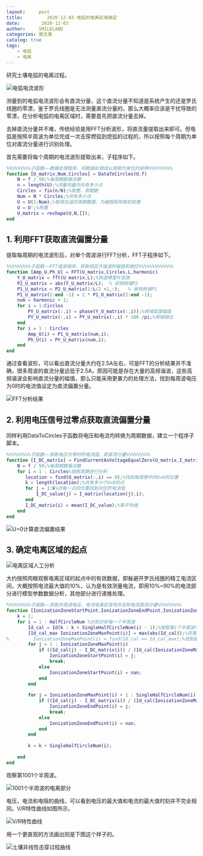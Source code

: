 ```yaml
---
layout:     post
title:         2020-12-03-电弧的电离区域确定
date:        2020-12-03
author:     SMILELAND
categories: 做文章
catalog: true
tags:
    - 电弧
    - 电离
---
```


研究土壤电弧的电离过程。

![电弧电流波形](https://i.loli.net/2020/12/03/Bd41khULnvI6gFE.png)

测量到的电弧电流波形会有直流分量，这个直流分量不知道是系统产生的还是罗氏线圈的零漂，鉴于罗氏线圈是无法测量直流分量的，那么大概率应该是干扰导致的零漂，在分析电弧的电离区域时，需要首先把直流分量去掉。

去掉直流分量并不难，传统经验是用FFT分析波形，将直流量提取出来即可。但电弧是按照半周波为单位完成一次击穿燃弧到熄弧的过程的，所以按照每个周期为单位对直流分量进行识别处理。

首先需要将每个周期的电流波形提取出来，子程序如下。

``` matlab
%%%%%%%%%子函数——数据处理程序，将数据处理成以周期为单位的矩阵%%%%%%%%%
function [U_matrix,Num,Circles] = DataToCircles(U,f)
    N = f / 50;%每周期数据点数
    n = length(U);%测量向量内共有多少点
    Circles = fix(n/N);%取整，周期数
    Num = N * Circles;%共有多少点
    U = U(1:Num);%取得合适的周期数据，为编程矩阵做初处理
    U = U';%转置
    U_matrix = reshape(U,N,[]);
end
```
## 1. 利用FFT获取直流偏置分量

提取每周期的电流波形后，对单个周波进行FFT分析，FFT子程序如下。

``` matlab
%%%%%%%%%子函数——FFT谐波程序，获取规定次谐波的幅值和相位%%%%%%%%%%%%%
function [Amp_U,Ph_U] = FFT(U_matrix,Circles,L,harmonic)
    Y_U_matrix = fft(U_matrix,L);%快速傅里叶变换
    P2_U_matrix = abs(Y_U_matrix/L);  % 双侧频谱P2
    P1_U_matrix = P2_U_matrix(1:L/2 +1,:);   % 单侧频谱P1
    P1_U_matrix(2:end -1) = 2 * P1_U_matrix(2:end -1);
    num = harmonic + 1;
    for i = 1:Circles
        PY_U_matrix(:,i) = phase(Y_U_matrix(:,i));%频域弧度幅值
        PY_U_matrix(:,i) = PY_U_matrix(:,i) * 180 /pi;%频域相位 
    end
    for i = 1 : Circles
        Amp_U(i) = P1_U_matrix(num,i);
        Ph_U(i) = PY_U_matrix(num,i);
    end
end
```
通过查看波形，可以看出直流分量大约在2.5A左右，可是FFT的分析结果并不准确，很多周波的直流分量远低于2.5A，原因可能是存在大量的高频谐波，这些高频谐波会影响直流分量的幅值，那么只能采用更暴力的处理方法，找到每周波电压为0时的电流值设定为直流偏置分量。

![FFT分析结果](https://i.loli.net/2020/12/03/rALD54KUS3cayhe.png)

## 2. 利用电压信号过零点获取直流偏置分量

同样利用DataToCircles子函数将电压和电流均转换为周期数据，建立一个程序子脚本。

``` matlab
%%%%%%%%%子函数——获取电压为零时的电流值，即直流分量%%%%%%%%%
function [I_DC_matrix] = FindCurrentAsVoltageEqualZero(U_matrix,I_matrix,Circles,f)
    N = f / 50;%每周期数据点数
    for i = 1 : Circles%按照周期进行分析
       location = find(U_matrix(:,i) == 0);%找到每周期中的U=0的位置
       k = length(location);%共有多少个U=0的点
       for j = 1:k%对每一点的位置找到对应的电流值
           I_DC_value(j) = I_matrix(location(j),i);
       end
       I_DC_matrix(i) = mean(I_DC_value);%取平均值
    end
end
```

![U=0计算直流偏置结果](https://i.loli.net/2020/12/03/vjX1TuEwxnr8pCJ.png)

## 3. 确定电离区域的起点

![电离区域人工分析](https://i.loli.net/2020/12/03/3XnlzamCFy6IrYo.png)

大约按照肉眼观察电离区域的起点中的有效数据，即躲避开罗氏线圈的精工电流区间，大概按照电流最大值的10%，认为是有效测量电流，即用10%~90%的电流部分进行模型参数数据分析，其他部分进行递推处理。

``` matlab
%%%%%%%%%子函数——获取半周波电压、电流电离区信号并去除电流直流分量%%%%%%%%%
function [IonizationZoneStartPoint,IonizationZoneEndPoint,IonizationZoneMaxPoint] = FindHalfCircleCurrentIonizationZone(HalfCircleNum,SingleHalfCircleNum,Id,I_DC_matrix)
    k = 1;
    for i = 1 : HalfCircleNum %分别分析每一个半周波
        Id_cal = Id(k : k + SingleHalfCircleNum(i) - 1);%提取第i个半周波电流信号
        [Id_cal_max IonizationZoneMaxPoint(i)] = max(abs(Id_cal));%将第i个半周波电流取绝对值后找到最大值及位置
%         IonizationZoneMaxPoint(i) = find(Id_cal == Id_cal_max);%找到最大值的位置
        for j = 1 : IonizationZoneMaxPoint(i)
            if ((Id_cal(j) - I_DC_matrix(i)) / (Id_cal(IonizationZoneMaxPoint(i)) - I_DC_matrix(i))) > 0.1%上升沿电流超过最大值的10%，则记录电离开始点
                IonizationZoneStartPoint(i) = j;
                break;
            else
                IonizationZoneStartPoint(i) = nan;
            end
        end
       
        for j = IonizationZoneMaxPoint(i) + 1 : SingleHalfCircleNum(i)
            if ((Id_cal(j) - I_DC_matrix(i)) / (Id_cal(IonizationZoneMaxPoint(i)) - I_DC_matrix(i))) < 0.1%下降沿电流低于最大值的10%，则记录电离结束点
                IonizationZoneEndPoint(i) = j;
                break;
            else
                IonizationZoneEndPoint(i) = nan;
            end
        end
        
        k = k + SingleHalfCircleNum(i);
        
    end
end
```

观察第1001个半周波。

![1001个半周波的电离部分](https://i.loli.net/2020/12/03/zpB6hLqFciHrCug.png)

电压，电流和电阻的曲线，可以看到电压的最大值和电流的最大值时刻并不完全相同。V/R特性曲线如图所示。

![V/R特性曲线](https://i.loli.net/2020/12/03/IU64j53aLeqlMtm.png)

用一个更直观的方法画出则是下图这个样子的。

![土壤非线性击穿过程曲线](https://i.loli.net/2020/12/03/celGICRibUYE5FH.png)